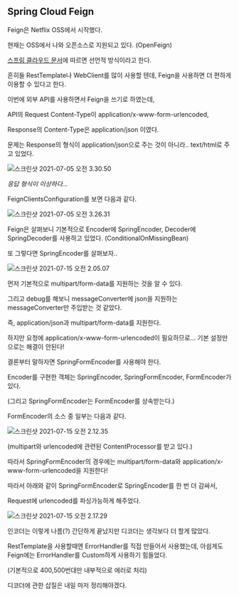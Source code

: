 ## Spring Cloud Feign



Feign은 Netflix OSS에서 시작했다.

현재는 OSS에서 나와 오픈소스로 지원되고 있다. (OpenFeign)



[스프링 클라우드 문서](https://cloud.spring.io/spring-cloud-netflix/multi/multi_spring-cloud-feign.html)에 따르면 선언적 방식이라고 한다.

흔히들 RestTemplate나 WebClient를 많이 사용할 텐데, Feign을 사용하면 더 편하게 이용할 수 있다고 한다.



이번에 외부 API를 사용하면서 Feign을 쓰기로 하였는데,

API의 Request Content-Type이 application/x-www-form-urlencoded,

Response의 Content-Type은 application/json 이였다.

문제는 Response의 형식이 application/json으로 주는 것이 아니라.. text/html로 주고 있었다.

![스크린샷 2021-07-05 오전 3.30.50](https://tva1.sinaimg.cn/large/008i3skNgy1gs5vgekad2j30qo073q3b.jpg)

*응답 형식이 이상하다...*



FeignClientsConfiguration를 보면 다음과 같다.

![스크린샷 2021-07-05 오전 3.26.31](https://tva1.sinaimg.cn/large/008i3skNgy1gs5vghoek2j30mo0e40uu.jpg)

Feign은 살펴보니 기본적으로 Encoder에 SpringEncoder, Decoder에 SpringDecoder를 사용하고 있었다. (ConditionalOnMissingBean)

또 그렇다면 SpringEncoder를 살펴보자..

![스크린샷 2021-07-15 오전 2.05.07](https://tva1.sinaimg.cn/large/008i3skNgy1gsgz4hkwxbj30gz0lstce.jpg)



먼저 기본적으로 multipart/form-data를 지원하는 것을 알 수 있다.

그리고 debug를 해보니 messageConverter에 json을 지원하는 messageConverter만 주입받는 것 같았다.

즉, application/json과 multipart/form-data를 지원한다.

하지만 요청에 application/x-www-form-urlencoded이 필요하므로... 기본 설정만으로는 해결이 안된다!



결론부터 말하자면 SpringFormEncoder를 사용해야 한다.



Encoder를 구현한 객체는 SpringEncoder, SpringFormEncoder, FormEncoder가 있다.

(그리고 SpringFormEncoder는 FormEncoder를 상속받는다.)

FormEncoder의 소스 중 일부는 다음과 같다.

![스크린샷 2021-07-15 오전 2.12.35](https://tva1.sinaimg.cn/large/008i3skNgy1gsgzb3x7ptj30i008et9s.jpg)

(multipart와 urlencoded에 관련된 ContentProcessor를 받고 있다.)

따라서 SpringFormEncoder의 경우에는 multipart/form-data와 application/x-www-form-urlencoded을 지원한다!



따라서 아래와 같이 SpringFormEncoder로 SpringEncoder를 한 번 더 감싸서,

Request에 urlencoded를 파싱가능하게 해주었다.

![스크린샷 2021-07-15 오전 2.17.29](https://tva1.sinaimg.cn/large/008i3skNgy1gsgzg98ujlj30h202xwev.jpg)



인코더는 이렇게 나름(?) 간단하게 끝났지만 디코더는 생각보다 더 할게 많았다.

RestTemplate을 사용할때엔 ErrorHandler를 직접 만들어서 사용했는데, 아쉽게도 Feign에는 ErrorHandler를 Custom하게 사용하기 힘들었다.

(기본적으로 400,500번대만 내부적으로 에러로 처리)

디코더에 관한 삽질은 내일 마저 정리해야겠다.



